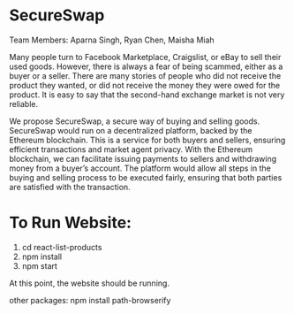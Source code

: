 # SecureSwap

Team Members: Aparna Singh, Ryan Chen, Maisha Miah

Many people turn to Facebook Marketplace, Craigslist, or eBay to sell their used goods. However, there is always a fear of being scammed, either as a buyer or a seller. There are many stories of people who did not receive the product they wanted, or did not receive the money they were owed for the product. It is easy to say that the second-hand exchange market is not very reliable. 

We propose SecureSwap, a secure way of buying and selling goods. SecureSwap would run on a decentralized platform, backed by the Ethereum blockchain. This is a service for both buyers and sellers, ensuring efficient transactions and market agent privacy. With the Ethereum blockchain, we can facilitate issuing payments to sellers and withdrawing money from a buyer’s account. The platform would allow all steps in the buying and selling process to be executed fairly, ensuring that both parties are satisfied with the transaction. 



# To Run Website:

1. cd react-list-products
2. npm install
3. npm start

At this point, the website should be running.


other packages:
npm install path-browserify
